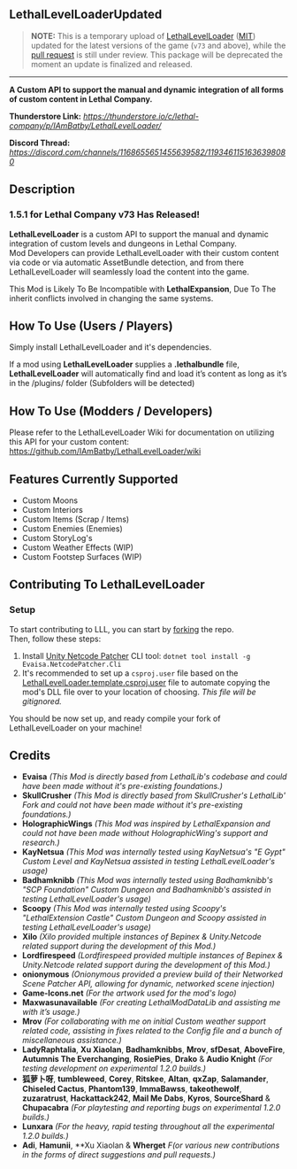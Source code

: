 **LethalLevelLoaderUpdated**
--

> **NOTE:** This is a temporary upload of [LethalLevelLoader](https://thunderstore.io/c/lethal-company/p/IAmBatby/LethalLevelLoader) ([MIT](https://raw.githubusercontent.com/IAmBatby/LethalLevelLoader/b629d1db2256f60588e96996e9702d8c7c0b034e/LICENSE.md)) updated for the latest versions of the game (`v73` and above), while the [pull request](https://github.com/IAmBatby/LethalLevelLoader/pull/190) is still under review. This package will be deprecated the moment an update is finalized and released.

---

**A Custom API to support the manual and dynamic integration of all forms of custom content in Lethal Company.**

**Thunderstore Link:** *https://thunderstore.io/c/lethal-company/p/IAmBatby/LethalLevelLoader/*

**Discord Thread:** *https://discord.com/channels/1168655651455639582/1193461151636398080*

**Description**
--

### **1.5.1 for Lethal Company v73 Has Released!**

**LethalLevelLoader** is a custom API to support the manual and dynamic integration of custom levels and dungeons in Lethal Company.  
Mod Developers can provide LethalLevelLoader with their custom content via code or via automatic AssetBundle detection, and from there LethalLevelLoader will seamlessly load the content into the game.

This Mod is Likely To Be Incompatible with **LethalExpansion**, Due To The inherit conflicts involved in changing the same systems.

**How To Use (Users / Players)**
--


  Simply install LethalLevelLoader and it's dependencies.


  If a mod using **LethalLevelLoader** supplies a **.lethalbundle** file, **LethalLevelLoader** will automatically find and load it’s content as long as it’s in the /plugins/ folder (Subfolders will be detected)

**How To Use (Modders / Developers)**
--


  Please refer to the LethalLevelLoader Wiki for documentation on utilizing this API for your custom content:
  https://github.com/IAmBatby/LethalLevelLoader/wiki

**Features Currently Supported**
--
* Custom Moons
* Custom Interiors
* Custom Items (Scrap / Items)
* Custom Enemies (Enemies)
* Custom StoryLog's
* Custom Weather Effects (WIP)
* Custom Footstep Surfaces (WIP)

**Contributing To LethalLevelLoader**
--

### Setup
To start contributing to LLL, you can start by [forking](https://docs.github.com/en/pull-requests/collaborating-with-pull-requests/working-with-forks/fork-a-repo) the repo.  
Then, follow these steps:  
1. Install [Unity Netcode Patcher](https://github.com/EvaisaDev/UnityNetcodePatcher) CLI tool: `dotnet tool install -g Evaisa.NetcodePatcher.Cli`  
2. It's recommended to set up a `csproj.user` file based on the [LethalLevelLoader.template.csproj.user](/LethalLevelLoader/LethalLevelLoader.template.csproj.user) file to automate copying the mod's DLL file over to your location of choosing. *This file will be gitignored.*

You should be now set up, and ready compile your fork of LethalLevelLoader on your machine!

**Credits**
--

* **Evaisa** *(This Mod is directly based from LethalLib's codebase and could have been made without it's pre-existing foundations.)*
* **SkullCrusher** *(This Mod is directly based from SkullCrusher's LethalLib' Fork and could not have been made without it's pre-existing foundations.)*
* **HolographicWings** *(This Mod was inspired by LethalExpansion and could not have been made without HolographicWing's support and research.)*
* **KayNetsua** *(This Mod was internally tested using KayNetsua's "E Gypt" Custom Level and KayNetsua assisted in testing LethalLevelLoader's usage)*
* **Badhamknibb** *(This Mod was internally tested using Badhamknibb's "SCP Foundation" Custom Dungeon and Badhamknibb's assisted in testing LethalLevelLoader's usage)*
* **Scoopy** *(This Mod was internally tested using Scoopy's "LethalExtension Castle" Custom Dungeon and Scoopy assisted in testing LethalLevelLoader's usage)*
* **Xilo** *(Xilo provided multiple instances of Bepinex & Unity.Netcode related support during the development of this Mod.)*
* **Lordfirespeed** *(Lordfirespeed provided multiple instances of Bepinex & Unity.Netcode related support during the development of this Mod.)*
* **onionymous** *(Onionymous provided a preview build of their Networked Scene Patcher API, allowing for dynamic, networked scene injection)*
* **Game-Icons.net** *(For the artwork used for the mod's logo)*
* **Maxwasunavailable** *(For creating LethalModDataLib and assisting me with it’s usage.)*
* **Mrov** *(For collaborating with me on initial Custom weather support related code, assisting in fixes related to the Config file and a bunch of miscellaneous assistance.)*
* **LadyRaphtalia**, **Xu Xiaolan**, **Badhamknibbs**, **Mrov**, **sfDesat**, **AboveFire**, **Autumnis The Everchanging**, **RosiePies**, **Drako** & **Audio Knight** *(For testing development on experimental 1.2.0 builds.)*
* **狐萝卜呀**, **tumbleweed**, **Corey**, **Ritskee**, **Altan**, **qxZap**, **Salamander**, **Chiseled Cactus**, **Phantom139**, **ImmaBawss**, **takeothewolf**, **zuzaratrust**, **Hackattack242**, **Mail Me Dabs**, **Kyros**, **SourceShard** & **Chupacabra** *(For playtesting and reporting bugs on experimental 1.2.0 builds.)*
* **Lunxara** *(For the heavy, rapid testing throughout all the experimental 1.2.0 builds.)*
* **Adi**, **Hamunii**, **Xu Xiaolan & **Wherget** *F(or various new contributions in the forms of direct suggestions and pull requests.)*
